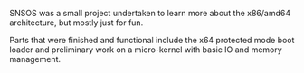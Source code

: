 SNSOS was a small project undertaken to learn more about the x86/amd64 architecture, but mostly just for fun.

Parts that were finished and functional include the x64 protected mode boot loader and preliminary work on a micro-kernel with basic IO and memory management.